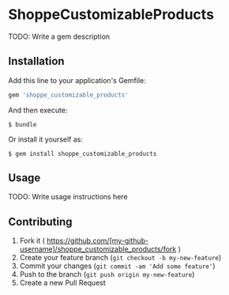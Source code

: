 # ShoppeCustomizableProducts

TODO: Write a gem description

## Installation

Add this line to your application's Gemfile:

```ruby
gem 'shoppe_customizable_products'
```

And then execute:

    $ bundle

Or install it yourself as:

    $ gem install shoppe_customizable_products

## Usage

TODO: Write usage instructions here

## Contributing

1. Fork it ( https://github.com/[my-github-username]/shoppe_customizable_products/fork )
2. Create your feature branch (`git checkout -b my-new-feature`)
3. Commit your changes (`git commit -am 'Add some feature'`)
4. Push to the branch (`git push origin my-new-feature`)
5. Create a new Pull Request
